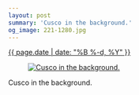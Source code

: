 ```yaml
---
layout: post
summary: 'Cusco in the background.'
og_image: 221-1280.jpg
---
```


<p>
 <time>
  <a href="/221">
   {{ page.date | date: "%B %-d, %Y" }}
  </a>
 </time>
 <a href="/221">
  <figure data-taken="11/19/2013">
   <img alt="Cusco in the background." sizes="(min-width: 700px) 50vw, calc(100vw - 2rem)" src="{{ site.assets_url }}/221-640.jpg" srcset="{{ site.assets_url }}/221-1280.jpg 1280w, {{ site.assets_url }}/221-960.jpg 960w, {{ site.assets_url }}/221-640.jpg 640w, {{ site.assets_url }}/221-320.jpg 320w"/>
  </figure>
 </a>
 <span>
  Cusco in the background.
 </span>
</p>
